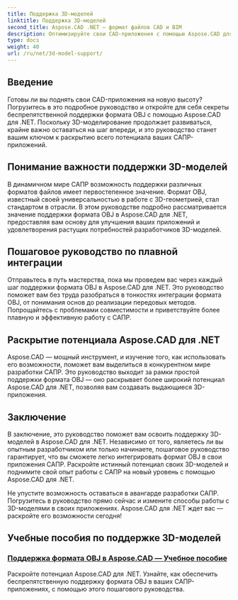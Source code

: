 ```yaml
---
title: Поддержка 3D-моделей
linktitle: Поддержка 3D-моделей
second_title: Aspose.CAD .NET — формат файлов CAD и BIM
description: Оптимизируйте свои CAD-приложения с помощью Aspose.CAD для .NET! Овладейте искусством беспрепятственной поддержки формата OBJ, раскрывая весь потенциал ваших 3D-моделей.
type: docs
weight: 40
url: /ru/net/3d-model-support/
---
```


## Введение

Готовы ли вы поднять свои CAD-приложения на новую высоту? Погрузитесь в это подробное руководство и откройте для себя секреты беспрепятственной поддержки формата OBJ с помощью Aspose.CAD для .NET. Поскольку 3D-моделирование продолжает развиваться, крайне важно оставаться на шаг впереди, и это руководство станет вашим ключом к раскрытию всего потенциала ваших САПР-приложений.

## Понимание важности поддержки 3D-моделей

В динамичном мире САПР возможность поддержки различных форматов файлов имеет первостепенное значение. Формат OBJ, известный своей универсальностью в работе с 3D-геометрией, стал стандартом в отрасли. В этом руководстве подробно рассматривается значение поддержки формата OBJ в Aspose.CAD для .NET, предоставляя вам основу для улучшения ваших приложений и удовлетворения растущих потребностей разработчиков 3D-моделей.

## Пошаговое руководство по плавной интеграции

Отправьтесь в путь мастерства, пока мы проведем вас через каждый шаг поддержки формата OBJ в Aspose.CAD для .NET. Это руководство поможет вам без труда разобраться в тонкостях интеграции формата OBJ, от понимания основ до реализации передовых методов. Попрощайтесь с проблемами совместимости и приветствуйте более плавную и эффективную работу с САПР.

## Раскрытие потенциала Aspose.CAD для .NET

Aspose.CAD — мощный инструмент, и изучение того, как использовать его возможности, поможет вам выделиться в конкурентном мире разработки САПР. Это руководство выходит за рамки простой поддержки формата OBJ — оно раскрывает более широкий потенциал Aspose.CAD для .NET, позволяя вам создавать выдающиеся 3D-приложения.

## Заключение

В заключение, это руководство поможет вам освоить поддержку 3D-моделей в Aspose.CAD для .NET. Независимо от того, являетесь ли вы опытным разработчиком или только начинаете, пошаговое руководство гарантирует, что вы сможете легко интегрировать формат OBJ в свои приложения САПР. Раскройте истинный потенциал своих 3D-моделей и поднимите свой опыт работы с САПР на новый уровень с помощью Aspose.CAD для .NET.

Не упустите возможность оставаться в авангарде разработки САПР. Погрузитесь в руководство прямо сейчас и измените способы работы с 3D-моделями в своих приложениях. Aspose.CAD для .NET ждет вас — раскройте его возможности сегодня!
## Учебные пособия по поддержке 3D-моделей
### [Поддержка формата OBJ в Aspose.CAD — Учебное пособие](./supporting-obj-format-in-aspose-cad/)
Раскройте потенциал Aspose.CAD для .NET. Узнайте, как обеспечить беспрепятственную поддержку формата OBJ в ваших САПР-приложениях, с помощью этого пошагового руководства.